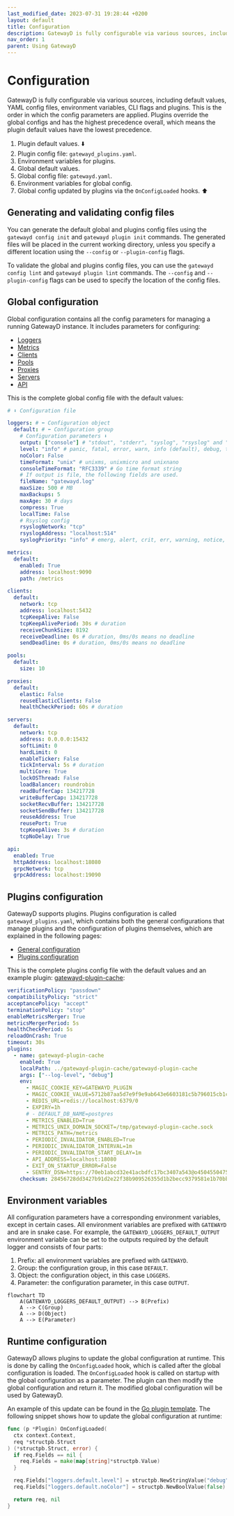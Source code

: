 ```yaml
---
last_modified_date: 2023-07-31 19:28:44 +0200
layout: default
title: Configuration
description: GatewayD is fully configurable via various sources, including default values, YAML config files, environment variables, CLI flags and plugins.
nav_order: 1
parent: Using GatewayD
---
```


# Configuration

GatewayD is fully configurable via various sources, including default values, YAML config files, environment variables, CLI flags and plugins. This is the order in which the config parameters are applied. Plugins override the global configs and has the highest precedence overall, which means the plugin default values have the lowest precedence.

1. Plugin default values. ⬇️
2. Plugin config file: `gatewayd_plugins.yaml`.
3. Environment variables for plugins.
4. Global default values.
5. Global config file: `gatewayd.yaml`.
6. Environment variables for global config.
7. Global config updated by plugins via the `OnConfigLoaded` hooks. ⬆️

## Generating and validating config files

You can generate the default global and plugins config files using the `gatewayd config init` and `gatewayd plugin init` commands. The generated files will be placed in the current working directory, unless you specify a different location using the `--config` or `--plugin-config` flags.

To validate the global and plugins config files, you can use the `gatewayd config lint` and `gatewayd plugin lint` commands. The `--config` and `--plugin-config` flags can be used to specify the location of the config files.

## Global configuration

Global configuration contains all the config parameters for managing a running GatewayD instance. It includes parameters for configuring:

- [Loggers](global-configuration/loggers)
- [Metrics](global-configuration/metrics)
- [Clients](global-configuration/clients)
- [Pools](global-configuration/pools)
- [Proxies](global-configuration/proxies)
- [Servers](global-configuration/servers)
- [API](global-configuration/api)

This is the complete global config file with the default values:

```yaml
# ⬇️ Configuration file

loggers: # ⬅️ Configuration object
  default: # ⬅️ Configuration group
    # Configuration parameters ⬇️
    output: ["console"] # "stdout", "stderr", "syslog", "rsyslog" and "file"
    level: "info" # panic, fatal, error, warn, info (default), debug, trace
    noColor: False
    timeFormat: "unix" # unixms, unixmicro and unixnano
    consoleTimeFormat: "RFC3339" # Go time format string
    # If output is file, the following fields are used.
    fileName: "gatewayd.log"
    maxSize: 500 # MB
    maxBackups: 5
    maxAge: 30 # days
    compress: True
    localTime: False
    # Rsyslog config
    rsyslogNetwork: "tcp"
    rsyslogAddress: "localhost:514"
    syslogPriority: "info" # emerg, alert, crit, err, warning, notice, debug

metrics:
  default:
    enabled: True
    address: localhost:9090
    path: /metrics

clients:
  default:
    network: tcp
    address: localhost:5432
    tcpKeepAlive: False
    tcpKeepAlivePeriod: 30s # duration
    receiveChunkSize: 8192
    receiveDeadline: 0s # duration, 0ms/0s means no deadline
    sendDeadline: 0s # duration, 0ms/0s means no deadline

pools:
  default:
    size: 10

proxies:
  default:
    elastic: False
    reuseElasticClients: False
    healthCheckPeriod: 60s # duration

servers:
  default:
    network: tcp
    address: 0.0.0.0:15432
    softLimit: 0
    hardLimit: 0
    enableTicker: False
    tickInterval: 5s # duration
    multiCore: True
    lockOSThread: False
    loadBalancer: roundrobin
    readBufferCap: 134217728
    writeBufferCap: 134217728
    socketRecvBuffer: 134217728
    socketSendBuffer: 134217728
    reuseAddress: True
    reusePort: True
    tcpKeepAlive: 3s # duration
    tcpNoDelay: True

api:
  enabled: True
  httpAddress: localhost:18080
  grpcNetwork: tcp
  grpcAddress: localhost:19090
```

## Plugins configuration

GatewayD supports plugins. Plugins configuration is called `gatewayd_plugins.yaml`, which contains both the general configurations that manage plugins and the configuration of plugins themselves, which are explained in the following pages:

- [General configuration](plugins-configuration/general-configurations)
- [Plugins configuration](plugins-configuration/plugins-configuration)

This is the complete plugins config file with the default values and an example plugin: [gatewayd-plugin-cache](../plugins/gatewayd-plugin-cache):

```yaml
verificationPolicy: "passdown"
compatibilityPolicy: "strict"
acceptancePolicy: "accept"
terminationPolicy: "stop"
enableMetricsMerger: True
metricsMergerPeriod: 5s
healthCheckPeriod: 5s
reloadOnCrash: True
timeout: 30s
plugins:
  - name: gatewayd-plugin-cache
    enabled: True
    localPath: ../gatewayd-plugin-cache/gatewayd-plugin-cache
    args: ["--log-level", "debug"]
    env:
      - MAGIC_COOKIE_KEY=GATEWAYD_PLUGIN
      - MAGIC_COOKIE_VALUE=5712b87aa5d7e9f9e9ab643e6603181c5b796015cb1c09d6f5ada882bf2a1872
      - REDIS_URL=redis://localhost:6379/0
      - EXPIRY=1h
      # - DEFAULT_DB_NAME=postgres
      - METRICS_ENABLED=True
      - METRICS_UNIX_DOMAIN_SOCKET=/tmp/gatewayd-plugin-cache.sock
      - METRICS_PATH=/metrics
      - PERIODIC_INVALIDATOR_ENABLED=True
      - PERIODIC_INVALIDATOR_INTERVAL=1m
      - PERIODIC_INVALIDATOR_START_DELAY=1m
      - API_ADDRESS=localhost:18080
      - EXIT_ON_STARTUP_ERROR=False
      - SENTRY_DSN=https://70eb1abcd32e41acbdfc17bc3407a543@o4504550475038720.ingest.sentry.io/4505342961123328
    checksum: 28456728dd3427b91d2e22f38b909526355d1b2becc9379581e1b70bb9495aa9
```

## Environment variables

All configuration parameters have a corresponding environment variables, except in certain cases. All environment variables are prefixed with `GATEWAYD` and are in snake case. For example, the `GATEWAYD_LOGGERS_DEFAULT_OUTPUT` environment variable can be set to the outputs required by the default logger and consists of four parts:

1. Prefix: all environment variables are prefixed with `GATEWAYD`.
2. Group: the configuration group, in this case `DEFAULT`.
3. Object: the configuration object, in this case `LOGGERS`.
4. Parameter: the configuration parameter, in this case `OUTPUT`.

```mermaid
flowchart TD
    A(GATEWAYD_LOGGERS_DEFAULT_OUTPUT) --> B(Prefix)
    A --> C(Group)
    A --> D(Object)
    A --> E(Parameter)
```

## Runtime configuration

GatewayD allows plugins to update the global configuration at runtime. This is done by calling the `OnConfigLoaded` hook, which is called after the global configuration is loaded. The `OnConfigLoaded` hook is called on startup with the global configuration as a parameter. The plugin can then modify the global configuration and return it. The modified global configuration will be used by GatewayD.

An example of this update can be found in the [Go plugin template](https://github.com/gatewayd-io/plugin-template-go/blob/981b36aa62b4ba059656c6dde08f67a9206c0948/plugin/plugin.go#L54-L129). The following snippet shows how to update the global configuration at runtime:

```go
func (p *Plugin) OnConfigLoaded(
  ctx context.Context,
  req *structpb.Struct
) (*structpb.Struct, error) {
  if req.Fields == nil {
    req.Fields = make(map[string]*structpb.Value)
  }

  req.Fields["loggers.default.level"] = structpb.NewStringValue("debug")
  req.Fields["loggers.default.noColor"] = structpb.NewBoolValue(false)

  return req, nil
}
```
